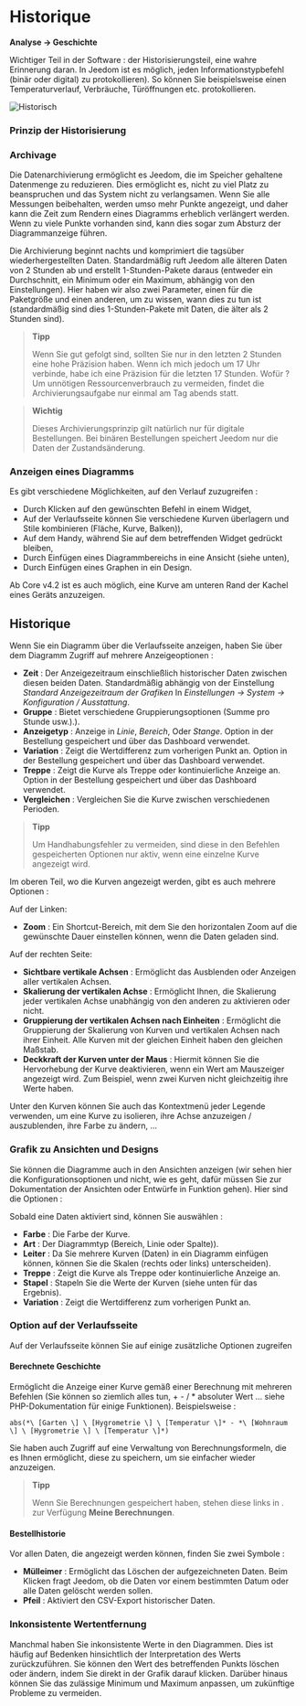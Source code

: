 # Historique
**Analyse → Geschichte**

Wichtiger Teil in der Software : der Historisierungsteil, eine wahre Erinnerung daran. In Jeedom ist es möglich, jeden Informationstypbefehl (binär oder digital) zu protokollieren). So können Sie beispielsweise einen Temperaturverlauf, Verbräuche, Türöffnungen etc. protokollieren.

![Historisch](./images/history.gif)

### Prinzip der Historisierung

### Archivage

Die Datenarchivierung ermöglicht es Jeedom, die im Speicher gehaltene Datenmenge zu reduzieren. Dies ermöglicht es, nicht zu viel Platz zu beanspruchen und das System nicht zu verlangsamen. Wenn Sie alle Messungen beibehalten, werden umso mehr Punkte angezeigt, und daher kann die Zeit zum Rendern eines Diagramms erheblich verlängert werden. Wenn zu viele Punkte vorhanden sind, kann dies sogar zum Absturz der Diagrammanzeige führen.

Die Archivierung beginnt nachts und komprimiert die tagsüber wiederhergestellten Daten. Standardmäßig ruft Jeedom alle älteren Daten von 2 Stunden ab und erstellt 1-Stunden-Pakete daraus (entweder ein Durchschnitt, ein Minimum oder ein Maximum, abhängig von den Einstellungen). Hier haben wir also zwei Parameter, einen für die Paketgröße und einen anderen, um zu wissen, wann dies zu tun ist (standardmäßig sind dies 1-Stunden-Pakete mit Daten, die älter als 2 Stunden sind).

> **Tipp**
>
> Wenn Sie gut gefolgt sind, sollten Sie nur in den letzten 2 Stunden eine hohe Präzision haben. Wenn ich mich jedoch um 17 Uhr verbinde, habe ich eine Präzision für die letzten 17 Stunden. Wofür ? Um unnötigen Ressourcenverbrauch zu vermeiden, findet die Archivierungsaufgabe nur einmal am Tag abends statt.

> **Wichtig**
>
> Dieses Archivierungsprinzip gilt natürlich nur für digitale Bestellungen. Bei binären Bestellungen speichert Jeedom nur die Daten der Zustandsänderung.

### Anzeigen eines Diagramms

Es gibt verschiedene Möglichkeiten, auf den Verlauf zuzugreifen :

- Durch Klicken auf den gewünschten Befehl in einem Widget,
- Auf der Verlaufsseite können Sie verschiedene Kurven überlagern und Stile kombinieren (Fläche, Kurve, Balken)),
- Auf dem Handy, während Sie auf dem betreffenden Widget gedrückt bleiben,
- Durch Einfügen eines Diagrammbereichs in eine Ansicht (siehe unten),
- Durch Einfügen eines Graphen in ein Design.

Ab Core v4.2 ist es auch möglich, eine Kurve am unteren Rand der Kachel eines Geräts anzuzeigen.

## Historique

Wenn Sie ein Diagramm über die Verlaufsseite anzeigen, haben Sie über dem Diagramm Zugriff auf mehrere Anzeigeoptionen :

- **Zeit** : Der Anzeigezeitraum einschließlich historischer Daten zwischen diesen beiden Daten. Standardmäßig abhängig von der Einstellung *Standard Anzeigezeitraum der Grafiken* In *Einstellungen → System → Konfiguration / Ausstattung*.
- **Gruppe** : Bietet verschiedene Gruppierungsoptionen (Summe pro Stunde usw.).).
- **Anzeigetyp** : Anzeige in *Linie*, *Bereich*, Oder *Stange*. Option in der Bestellung gespeichert und über das Dashboard verwendet.
- **Variation** : Zeigt die Wertdifferenz zum vorherigen Punkt an. Option in der Bestellung gespeichert und über das Dashboard verwendet.
- **Treppe** : Zeigt die Kurve als Treppe oder kontinuierliche Anzeige an. Option in der Bestellung gespeichert und über das Dashboard verwendet.
- **Vergleichen** : Vergleichen Sie die Kurve zwischen verschiedenen Perioden.

> **Tipp**
>
> Um Handhabungsfehler zu vermeiden, sind diese in den Befehlen gespeicherten Optionen nur aktiv, wenn eine einzelne Kurve angezeigt wird.
> 
Im oberen Teil, wo die Kurven angezeigt werden, gibt es auch mehrere Optionen :

Auf der Linken:

- **Zoom** : Ein Shortcut-Bereich, mit dem Sie den horizontalen Zoom auf die gewünschte Dauer einstellen können, wenn die Daten geladen sind.

Auf der rechten Seite:

- **Sichtbare vertikale Achsen** : Ermöglicht das Ausblenden oder Anzeigen aller vertikalen Achsen.
- **Skalierung der vertikalen Achse** : Ermöglicht Ihnen, die Skalierung jeder vertikalen Achse unabhängig von den anderen zu aktivieren oder nicht.
- **Gruppierung der vertikalen Achsen nach Einheiten** : Ermöglicht die Gruppierung der Skalierung von Kurven und vertikalen Achsen nach ihrer Einheit. Alle Kurven mit der gleichen Einheit haben den gleichen Maßstab.
- **Deckkraft der Kurven unter der Maus** : Hiermit können Sie die Hervorhebung der Kurve deaktivieren, wenn ein Wert am Mauszeiger angezeigt wird. Zum Beispiel, wenn zwei Kurven nicht gleichzeitig ihre Werte haben.

Unter den Kurven können Sie auch das Kontextmenü jeder Legende verwenden, um eine Kurve zu isolieren, ihre Achse anzuzeigen / auszublenden, ihre Farbe zu ändern, ...

### Grafik zu Ansichten und Designs

Sie können die Diagramme auch in den Ansichten anzeigen (wir sehen hier die Konfigurationsoptionen und nicht, wie es geht, dafür müssen Sie zur Dokumentation der Ansichten oder Entwürfe in Funktion gehen). Hier sind die Optionen :

Sobald eine Daten aktiviert sind, können Sie auswählen :
- **Farbe** : Die Farbe der Kurve.
- **Art** : Der Diagrammtyp (Bereich, Linie oder Spalte)).
- **Leiter** : Da Sie mehrere Kurven (Daten) in ein Diagramm einfügen können, können Sie die Skalen (rechts oder links) unterscheiden).
- **Treppe** : Zeigt die Kurve als Treppe oder kontinuierliche Anzeige an.
- **Stapel** : Stapeln Sie die Werte der Kurven (siehe unten für das Ergebnis).
- **Variation** : Zeigt die Wertdifferenz zum vorherigen Punkt an.

### Option auf der Verlaufsseite

Auf der Verlaufsseite können Sie auf einige zusätzliche Optionen zugreifen

#### Berechnete Geschichte

Ermöglicht die Anzeige einer Kurve gemäß einer Berechnung mit mehreren Befehlen (Sie können so ziemlich alles tun, + - / \* absoluter Wert ... siehe PHP-Dokumentation für einige Funktionen). Beispielsweise :

`abs(*\ [Garten \] \ [Hygrometrie \] \ [Temperatur \]* - *\ [Wohnraum \] \ [Hygrometrie \] \ [Temperatur \]*)`

Sie haben auch Zugriff auf eine Verwaltung von Berechnungsformeln, die es Ihnen ermöglicht, diese zu speichern, um sie einfacher wieder anzuzeigen.

> **Tipp**
>
> Wenn Sie Berechnungen gespeichert haben, stehen diese links in . zur Verfügung **Meine Berechnungen**.

#### Bestellhistorie

Vor allen Daten, die angezeigt werden können, finden Sie zwei Symbole :

- **Mülleimer** : Ermöglicht das Löschen der aufgezeichneten Daten. Beim Klicken fragt Jeedom, ob die Daten vor einem bestimmten Datum oder alle Daten gelöscht werden sollen.
- **Pfeil** : Aktiviert den CSV-Export historischer Daten.

### Inkonsistente Wertentfernung

Manchmal haben Sie inkonsistente Werte in den Diagrammen. Dies ist häufig auf Bedenken hinsichtlich der Interpretation des Werts zurückzuführen. Sie können den Wert des betreffenden Punkts löschen oder ändern, indem Sie direkt in der Grafik darauf klicken. Darüber hinaus können Sie das zulässige Minimum und Maximum anpassen, um zukünftige Probleme zu vermeiden.


